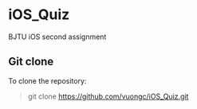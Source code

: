 # iOS_Quiz
BJTU iOS second assignment

## Git clone
To  clone the repository:
> git clone https://github.com/vuongc/iOS_Quiz.git
